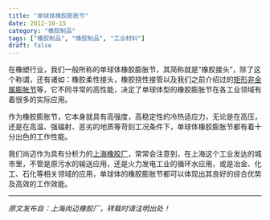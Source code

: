 ```yaml
---
title: "单球体橡胶膨胀节"
date: 2012-10-15
category: "橡胶制品"
tags: ["橡胶制品", "橡胶制品", "工业材料"]
draft: false
---
```


在橡塑行业，我们一般所称的单球体橡胶膨胀节，其简称就是“橡胶接头”，除了这个称谓，还有诸如：橡胶柔性接头，橡胶挠性接管以及我们之前介绍过的[矩形非金属膨胀节](http://www.smpolymer.com/xiangjiaozhipin/135/)等，它不同寻常的高性能，决定了单球体型的橡胶膨胀节在各工业领域有着很多的实际应用。

作为橡胶膨胀节，它本身就具有高强度，高稳定性的冷热适应力，无论是在高压，还是在高温、强辐射、恶劣的地质等苛刻工况条件下，单球体橡胶膨胀节都有着十分出色的工作性能。

我们尚迈作为具有分析力的[上海橡胶厂](http://www.smpolymer.com/)，常常会注意到，在上海这个工业发达的城市里，不管是原污水的输送应用，还是火力发电工业的循环水应用，或是冶金、化工、石化等相关领域的应用，单球体的橡胶膨胀节都可以体现出其良好的综合优势及高效的工作效能。

---

*原文发布自：上海尚迈橡胶厂，转载时请注明出处！*
